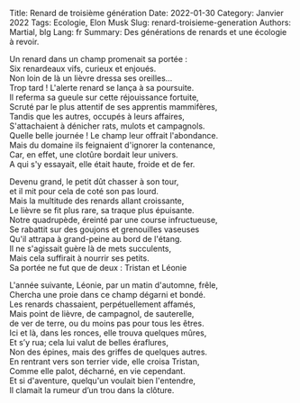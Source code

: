 Title: Renard de troisième génération
Date: 2022-01-30
Category: Janvier 2022
Tags: Ecologie, Elon Musk
Slug: renard-troisieme-generation
Authors: Martial, blg
Lang: fr
Summary: Des générations de renards et une écologie à revoir.

Un renard dans un champ promenait sa portée :   
Six renardeaux vifs, curieux et enjoués.    
Non loin de là un lièvre dressa ses oreilles…   
Trop tard ! L'alerte renard se lança à sa poursuite.    
Il referma sa gueule sur cette réjouissance fortuite,   
Scruté par le plus attentif de ses apprentis mammifères,     
Tandis que les autres, occupés à leurs affaires,    
S'attachaient à dénicher rats, mulots et campagnols.    
Quelle belle journée ! Le champ leur offrait l'abondance.   
Mais du domaine ils feignaient d'ignorer la contenance,  
Car, en effet, une clotûre bordait leur univers.    
A qui s'y essayait, elle était haute, froide et de fer.

Devenu grand, le petit dût chasser à son tour,  
et il mit pour cela de coté son pas lourd.  
Mais la multitude des renards allant croissante,    
Le lièvre se fit plus rare, sa traque plus épuisante.   
Notre quadrupède, éreinté par une course infructueuse,  
Se rabattit sur des goujons et grenouilles vaseuses     
Qu'il attrapa à grand-peine au bord de l'étang.     
Il ne s'agissait guère là de mets succulents,   
Mais cela suffirait à nourrir ses petits.   
Sa portée ne fut que de deux : Tristan et Léonie

L'année suivante, Léonie, par un matin d'automne, frêle,    
Chercha une proie dans ce champ dégarni et bondé.   
Les renards chassaient, perpétuellement affamés,    
Mais point de lièvre, de campagnol, de sauterelle,  
de ver de terre, ou du moins pas pour tous les êtres.   
Ici et là, dans les ronces, elle trouva quelques mûres,     
Et s’y rua; cela lui valut de belles éraflures,     
Non des épines, mais des griffes de quelques autres.     
En rentrant vers son terrier vide, elle croisa Tristan,     
Comme elle palot, décharné, en vie cependant.   
Et si d'aventure, quelqu'un voulait bien l'entendre,    
Il clamait la rumeur d’un trou dans la clôture.

